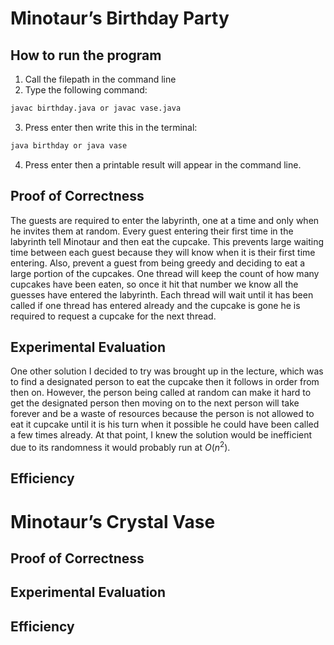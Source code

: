 # Minotaur’s Birthday Party
## How to run the program
1. Call the filepath in the command line
2. Type the following command:
```bash
javac birthday.java or javac vase.java
```
3. Press enter then write this in the terminal:
```bash
java birthday or java vase
```
4. Press enter then a printable result will appear in the command line.

## Proof of Correctness
The guests are required to enter the labyrinth, one at a time and only when he invites them at random. Every guest entering their first time in the labyrinth tell Minotaur and then eat the cupcake. This prevents large waiting time between each guest because they will know when it is their first time entering. Also, prevent a guest from being greedy and deciding to eat a large portion of the cupcakes. One thread will keep the count of how many cupcakes have been eaten, so once it hit that number we know all the guesses have entered the labyrinth. Each thread will wait until it has been called if one thread has entered already and the cupcake is gone he is required to request a cupcake for the next thread.

## Experimental Evaluation
One other solution I decided to try was brought up in the lecture, which was to find a designated person to eat the cupcake then it follows in order from then on. However, the person being called at random can make it hard to get the designated person then moving on to the next person will take forever and be a waste of resources because the person is not allowed to eat it cupcake until it is his turn when it possible he could have been called a few times already. At that point, I knew the solution would be inefficient due to its randomness it would probably run at $O(n^2)$.

## Efficiency

# Minotaur’s Crystal Vase

## Proof of Correctness


## Experimental Evaluation


## Efficiency
